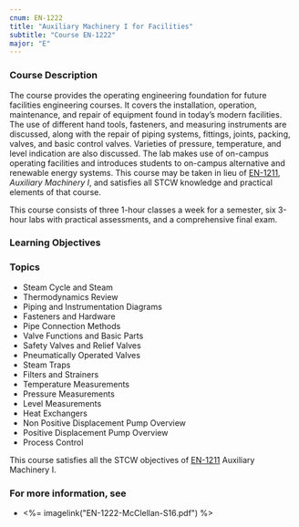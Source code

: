 ```yaml
---
cnum: EN-1222
title: "Auxiliary Machinery I for Facilities"
subtitle: "Course EN-1222"
major: "E"
---
```

### Course Description

The course provides the operating engineering foundation for future facilities engineering courses. It covers the installation, operation, maintenance, and repair of equipment found in today’s modern facilities. The use of different hand tools, fasteners, and measuring instruments are discussed, along with the repair of piping systems, fittings, joints, packing, valves, and basic control valves. Varieties of pressure, temperature, and level indication are also discussed. The lab makes use of on-campus operating facilities and introduces students to on-campus alternative and renewable energy systems. This course may be taken in lieu of [EN-1211](EN-1211), *Auxiliary Machinery I*, and satisfies all STCW knowledge and practical elements of that course.

This course consists of three 1-hour classes a week for a semester, six 3-hour labs with practical assessments, and a comprehensive final exam.


### Learning Objectives



### Topics

*  Steam Cycle and Steam
*  Thermodynamics Review
*  Piping and Instrumentation Diagrams
*  Fasteners and Hardware
*  Pipe Connection Methods
*  Valve Functions and Basic Parts
*  Safety Valves and Relief Valves
*  Pneumatically Operated Valves
*  Steam Traps
*  Filters and Strainers
*  Temperature Measurements
*  Pressure Measurements
*  Level Measurements
*  Heat Exchangers
*  Non Positive Displacement Pump Overview
*  Positive Displacement Pump Overview
*  Process Control 


This course satisfies all the STCW objectives of [EN-1211](EN-1211) Auxiliary Machinery I.

### For more information, see 

* <%= imagelink("EN-1222-McClellan-S16.pdf") %> 



